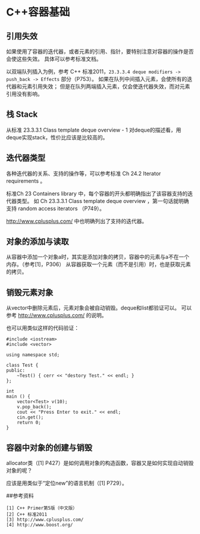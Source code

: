 # C++容器基础

## 引用失效

如果使用了容器的迭代器，或者元素的引用、指针，要特别注意对容器的操作是否会使这些失效。
具体可以参考标准文档。

以双端队列插入为例，参考 C++ 标准2011，`23.3.3.4 deque modifiers -> push_back -> Effects` 部分（P753）。
如果在队列中间插入元素，会使所有的迭代器和元素引用失效；
但是在队列两端插入元素，仅会使迭代器失效，而对元素引用没有影响。

## 栈 Stack

从标准 23.3.3.1 Class template deque overview - 1 对deque的描述看，用deque实现stack，性价比应该是比较高的。

## 迭代器类型

各种迭代器的关系、支持的操作等，可以参考标准 Ch 24.2 Iterator requirements 。

标准Ch 23 Containers library 中，每个容器的开头都明确指出了该容器支持的迭代器类型。
如 Ch 23.3.3.1 Class template deque overview ，第一句话就明确支持 random access iterators （P749）。

http://www.cplusplus.com/ 中也明确列出了支持的迭代器。

## 对象的添加与读取

从容器中添加一个对象a时，其实是添加对象的拷贝，容器中的元素与a不在一个内存。（参考[1]，P306）
从容器获取一个元素（而不是引用）时，也是获取元素的拷贝。

## 销毁元素对象

从vector中删除元素后，元素对象会被自动销毁。deque和list都验证可以。
可以参考 http://www.cplusplus.com/ 的说明。

也可以用类似这样的代码验证：

	#include <iostream>
	#include <vector>
	
	using namespace std;
	
	class Test {
	public:
		~Test() { cerr << "destory Test." << endl; }
	};

	int 
	main () {
		vector<Test> v(10);
		v.pop_back();
		cout << "Press Enter to exit." << endl;
		cin.get();
		return 0;
	}

## 容器中对象的创建与销毁

allocator类（[1] P427）是如何调用对象的构造函数，容器又是如何实现自动销毁对象的呢？

应该是用类似于“定位new”的语言机制（[1] P729）。

##参考资料

	[1] C++ Primer第5版（中文版）
	[2] C++ 标准2011
	[3] http://www.cplusplus.com/
	[4] http://www.boost.org/



